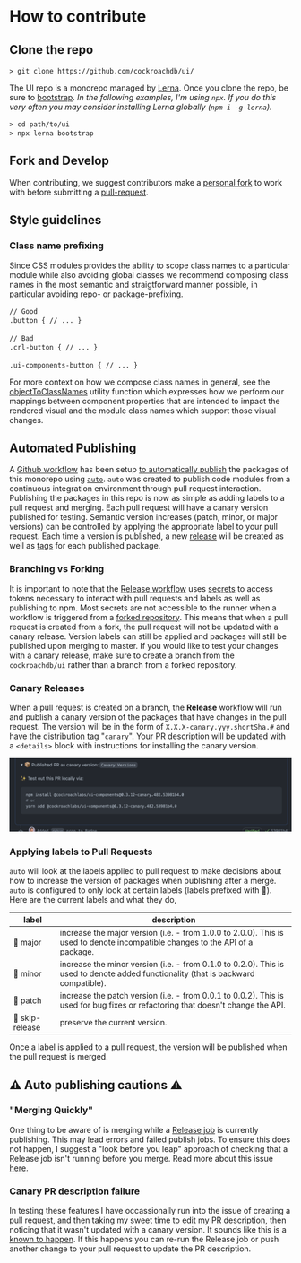 # How to contribute

## Clone the repo

```
> git clone https://github.com/cockroachdb/ui/
```

The UI repo is a monorepo managed by [Lerna](https://lerna.js.org/). Once you clone the repo, be sure to [bootstrap](https://github.com/lerna/lerna/tree/master/commands/bootstrap). _In the following examples, I'm using `npx`. If you do this very often you may consider installing Lerna globally (`npm i -g lerna`)._

```
> cd path/to/ui
> npx lerna bootstrap
```

## Fork and Develop

When contributing, we suggest contributors make a [personal fork](https://help.github.com/en/github/collaborating-with-issues-and-pull-requests/working-with-forks) to work with before submitting a [pull-request](https://help.github.com/en/github/collaborating-with-issues-and-pull-requests/proposing-changes-to-your-work-with-pull-requests).

## Style guidelines

### Class name prefixing

Since CSS modules provides the ability to scope class names to a particular module while also avoiding global classes we recommend composing class names in the most semantic and straigtforward manner possible, in particular avoiding repo- or package-prefixing.

```
// Good
.button { // ... }

// Bad
.crl-button { // ... }

.ui-components-button { // ... }
```

For more context on how we compose class names in general, see the [objectToClassNames](https://github.com/cockroachdb/ui/blob/master/packages/ui-components/src/utils/objectToClassnames.ts) utility function which expresses how we perform our mappings between component properties that are intended to impact the rendered visual and the module class names which support those visual changes.

## Automated Publishing

A [Github workflow](https://docs.github.com/en/actions/using-workflows/about-workflows) has been setup
[to automatically publish](https://github.com/cockroachdb/ui/blob/master/.github/workflows/release.yml) the packages of
this monorepo using [`auto`](https://intuit.github.io/auto/index). `auto` was created to publish code modules from a
continuous integration environment through pull request interaction. Publishing the packages in this repo is now as
simple as adding labels to a pull request and merging. Each pull request will have a canary version published for testing.
Semantic version increases (patch, minor, or major versions) can be controlled by applying the appropriate label to your
pull request. Each time a version is published, a new [release](https://github.com/cockroachdb/ui/releases) will be created
as well as [tags](https://github.com/cockroachdb/ui/tags) for each published package.

### Branching vs Forking
It is important to note that the [Release workflow](https://github.com/cockroachdb/ui/blob/master/.github/workflows/release.yml)
uses [secrets](https://docs.github.com/en/actions/security-guides/encrypted-secrets) to access tokens necessary to
interact with pull requests and labels as well as publishing to npm. Most secrets are not accessible to the runner when
a workflow is triggered from a
[forked repository](https://docs.github.com/en/actions/security-guides/encrypted-secrets#using-encrypted-secrets-in-a-workflow).
This means that when a pull request is created from a fork, the pull request will not be updated with a canary release.
Version labels can still be applied and packages will still be published upon merging to master. If you would like to
test your changes with a canary release, make sure to create a branch from the `cockroachdb/ui` rather than a branch
from a forked repository.

### Canary Releases
When a pull request is created on a branch, the **Release** workflow will run and publish a canary version of the packages
that have changes in the pull request. The version will be in the form of `X.X.X-canary.yyy.shortSha.#` and have the
[distribution tag](https://docs.npmjs.com/cli/v8/commands/npm-dist-tag) "`canary`". Your PR description will be updated
with a `<details>` block with instructions for installing the canary version.

![Example update PR description](docs/assets/pr-canary-publish-dark.png)

### Applying labels to Pull Requests

`auto` will look at the labels applied to pull request to make decisions about how to increase the version of packages
when publishing after a merge. `auto` is configured to only look at certain labels (labels prefixed with 🤖). Here are
the current labels and what they do,

|label           | description                                                                                                                        |
|----------------|------------------------------------------------------------------------------------------------------------------------------------|
|🤖 major        | increase the major version (i.e. - from 1.0.0 to 2.0.0). This is used to denote incompatible changes to the API of a package.      |
|🤖 minor        | increase the minor version (i.e. - from 0.1.0 to 0.2.0). This is used to denote added functionality (that is backward compatible). |
|🤖 patch        | increase the patch version (i.e. - from 0.0.1 to 0.0.2). This is used for bug fixes or refactoring that doesn't change the API.    |
|🤖 skip-release | preserve the current version. |

Once a label is applied to a pull request, the version will be published when the pull request is merged.

## ⚠️ Auto publishing cautions ⚠️

### "Merging Quickly"

One thing to be aware of is merging while a [Release job](https://github.com/cockroachdb/ui/actions/workflows/release.yml)
is currently publishing. This may lead errors and failed publish jobs. To ensure this does not happen, I suggest a
"look before you leap" approach of checking that a Release job isn't running before you merge. Read more about this
issue [here](https://intuit.github.io/auto/docs/welcome/quick-merge).

### Canary PR description failure
In testing these features I have occassionally run into the issue of creating a pull request, and then taking my sweet
time to edit my PR description, then noticing that it wasn't updated with a canary version. It sounds like this is a
[known to happen](https://github.com/intuit/auto/issues/481#issuecomment-563466150). If this happens you can re-run the
Release job or push another change to your pull request to update the PR description.
